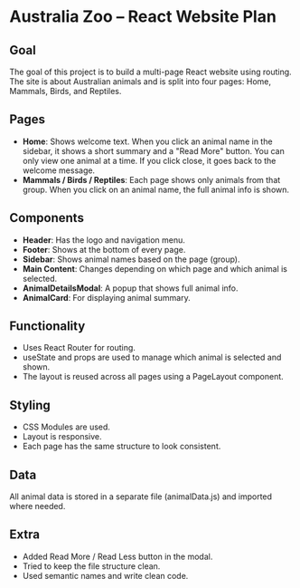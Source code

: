 # Australia Zoo – React Website Plan

## Goal
The goal of this project is to build a multi-page React website using routing. The site is about Australian animals and is split into four pages: Home, Mammals, Birds, and Reptiles.

## Pages
- **Home**: Shows welcome text. When you click an animal name in the sidebar, it shows a short summary and a "Read More" button. You can only view one animal at a time. If you click close, it goes back to the welcome message.
- **Mammals / Birds / Reptiles**: Each page shows only animals from that group. When you click on an animal name, the full animal info is shown.

## Components
- **Header**: Has the logo and navigation menu.
- **Footer**: Shows at the bottom of every page.
- **Sidebar**: Shows animal names based on the page (group).
- **Main Content**: Changes depending on which page and which animal is selected.
- **AnimalDetailsModal**: A popup that shows full animal info.
- **AnimalCard**: For displaying animal summary.

## Functionality
- Uses React Router for routing.
- useState and props are used to manage which animal is selected and shown.
- The layout is reused across all pages using a PageLayout component.

## Styling
- CSS Modules are used.
- Layout is responsive.
- Each page has the same structure to look consistent.

## Data
All animal data is stored in a separate file (animalData.js) and imported where needed.

## Extra
- Added Read More / Read Less button in the modal.
- Tried to keep the file structure clean.
- Used semantic names and write clean code.

